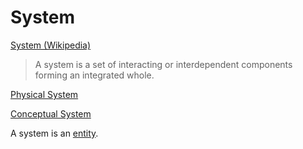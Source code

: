 # System

<a href="https://en.wikipedia.org/wiki/System" target="_blank">System (Wikipedia)</a>

> A system is a set of interacting or interdependent components forming an integrated whole.

[Physical System](./physical-system.md)

[Conceptual System](./conceptual-system.md)

A system is an [entity](./entity.md).
